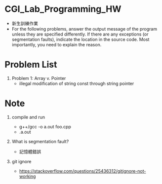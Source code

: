 # CGI_Lab_Programming_HW
- 新生訓練作業
- For the following problems, answer the output message of the program unless they are specified differently. If there are any exceptions (or segmentation faults), indicate the location in the source code. Most importantly, you need to explain the reason.

# Problem List

1. Problem 1: Array v. Pointer
    - illegal modification of string const through string pointer


# Note 

1. compile and run

    - g++/gcc -o a.out foo.cpp
    - .a.out

2. What is segmentation fault?

    -   記憶體錯誤

3. git ignore

    -   https://stackoverflow.com/questions/25436312/gitignore-not-working
